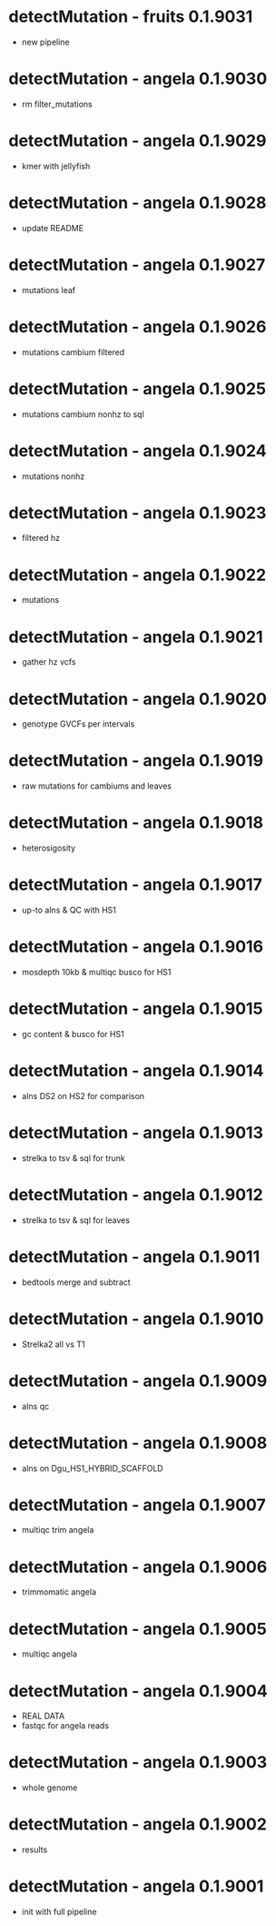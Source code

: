 # detectMutation - fruits 0.1.9031
* new pipeline

# detectMutation - angela 0.1.9030
* rm filter_mutations

# detectMutation - angela 0.1.9029
* kmer with jellyfish

# detectMutation - angela 0.1.9028
* update README

# detectMutation - angela 0.1.9027
* mutations leaf

# detectMutation - angela 0.1.9026
* mutations cambium filtered

# detectMutation - angela 0.1.9025
* mutations cambium nonhz to sql

# detectMutation - angela 0.1.9024
* mutations nonhz

# detectMutation - angela 0.1.9023
* filtered hz

# detectMutation - angela 0.1.9022
* mutations

# detectMutation - angela 0.1.9021
* gather hz vcfs

# detectMutation - angela 0.1.9020
* genotype GVCFs per intervals

# detectMutation - angela 0.1.9019
* raw mutations for cambiums and leaves

# detectMutation - angela 0.1.9018
* heterosigosity

# detectMutation - angela 0.1.9017
* up-to alns & QC with HS1

# detectMutation - angela 0.1.9016
* mosdepth 10kb & multiqc busco for HS1

# detectMutation - angela 0.1.9015
* gc content & busco for HS1

# detectMutation - angela 0.1.9014
* alns DS2 on HS2 for comparison

# detectMutation - angela 0.1.9013
* strelka to tsv & sql for trunk

# detectMutation - angela 0.1.9012
* strelka to tsv & sql for leaves

# detectMutation - angela 0.1.9011
* bedtools merge and subtract

# detectMutation - angela 0.1.9010
* Strelka2 all vs T1

# detectMutation - angela 0.1.9009
* alns qc

# detectMutation - angela 0.1.9008
* alns on Dgu_HS1_HYBRID_SCAFFOLD

# detectMutation - angela 0.1.9007
* multiqc trim angela

# detectMutation - angela 0.1.9006
* trimmomatic angela

# detectMutation - angela 0.1.9005
* multiqc angela

# detectMutation - angela 0.1.9004
* REAL DATA
* fastqc for angela reads

# detectMutation - angela 0.1.9003
* whole genome

# detectMutation - angela 0.1.9002
* results

# detectMutation - angela 0.1.9001
* init with full pipeline
